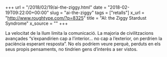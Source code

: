 +++
url = "/2018/02/19/ai-the-ziggy.html"
date = "2018-02-19T09:22:00+00:00"
slug = "ai-the-ziggy"
tags = ["retalls"]
x_url = "http://www.roughtype.com/?p=8325"
title = "AI: the Ziggy Stardust Syndrome"
x_source = ""
+++


La velocitat de la llum limita la comunicació. La majoria de civilitzacions avançades “s’expandirien cap a l’interior… no cap a l’exterior, on perdrien la paciència esperant resposta”. No els podríem veure perquè, perduts en els seus propis pensaments, no tindrien gens d’interès a ser vistos.

